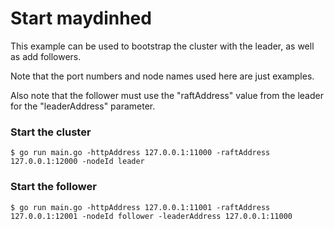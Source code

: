 # Start maydinhed
This example can be used to bootstrap the cluster with the leader, as well as add followers.

Note that the port numbers and node names used here are just examples.

Also note that the follower must use the "raftAddress" value from the leader for the "leaderAddress" parameter.

### Start the cluster
```
$ go run main.go -httpAddress 127.0.0.1:11000 -raftAddress 127.0.0.1:12000 -nodeId leader
```

### Start the follower
```
$ go run main.go -httpAddress 127.0.0.1:11001 -raftAddress 127.0.0.1:12001 -nodeId follower -leaderAddress 127.0.0.1:11000
```

